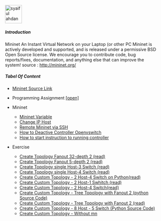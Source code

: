 <img src="https://github.com/syaifulahdan/mininet/blob/master/image/12647297_10206126871636832_6324690566074168245_n.jpg" width="55px" height="60px" alt="syaiful ahdan" />


##### Introduction

Mininet An Instant Virtual Network on your Laptop (or other PC
Mininet is actively developed and supported, and is released under a permissive BSD Open Source license. We encourage you to contribute code, bug reports/fixes, documentation, and anything else that can improve the system! source : http://mininet.org/

##### Tabel Of Content

-  [Mininet Source Link]( https://github.com/syaifulahdan/mininet/blob/master/mininet/source-link.md)
-  Programming Assignment [[open]](https://github.com/syaifulahdan/mininet/tree/master/Assignment-SDN)
-  Mininet
   -  [Mininet Variable](https://github.com/syaifulahdan/mininet/blob/master/mininet/read-mininet-varible.md)
   -  [Change IP Host](https://github.com/syaifulahdan/mininet/blob/master/mininet/mininet-change_ip_host.md)
   -  [Remote Mininet via SSH](https://github.com/syaifulahdan/mininet/blob/master/mininet/mininet-remote-via%20ssh.md)
   -  [How to Deactive Controller Openvswitch](https://github.com/syaifulahdan/mininet/blob/master/mininet/mininet-deactivate_openvswitch_controller.md)
   -  [How to start instruction to running controller](https://github.com/syaifulahdan/mininet/blob/master/mininet/mininet-start-stop-controller.md)
-  Exercise
   
   -  [Create Topology Fanout 32-depth 2 (read)](https://github.com/syaifulahdan/mininet/blob/master/mininet/mininet-create-fanout32-depth2.md)
   -  [Create Topology Fanout 5-depth 2 (read)](https://github.com/syaifulahdan/mininet/blob/master/mininet/mininet-create-topo-tree-fanout5-dept2.md)
   -  [Create Topology single Host-3  Switch (read)](https://github.com/syaifulahdan/mininet/blob/master/mininet/mininet-create_single_switch.md)
   -  [Create Topology single Host-4  Switch (read)](https://github.com/syaifulahdan/mininet/blob/master/mininet/mininet-create_single_topology-h4_s1.md)
   -  [Create Custom Topology - 2 Host-4 Switch on Python(read)](https://github.com/syaifulahdan/mininet/blob/master/mininet/mininet-custop.md)
   -  [Create Custom Topology - 2 Host-1 Swhitch (read)](https://github.com/syaifulahdan/mininet/blob/master/mininet/mininet-create-custop-2h-1s.md)
   -  [Create Custom Topology - 2 Host-4  Switch(read)](https://github.com/syaifulahdan/mininet/blob/master/mininet/mininet-create-custop-4s-2h.md)
   -  [Create Custom Topology - Tree Topology with Fanout 2 (python Source Code) ](https://github.com/syaifulahdan/mininet/blob/master/mininet/py-custop_tree_topology_with_Fanout2-submit.py)
   -  [Create Custom Topology - Tree Topology with Fanout 2 (read)](https://github.com/syaifulahdan/mininet/blob/master/mininet/py-custop_tree_topology_with_Fanout2.md)
   -  [Create Custom Topology - 8 Host - 5 Switch (Python Source Code)](https://github.com/syaifulahdan/mininet/blob/master/mininet/py-mininet-custop_8host-5sw.py)
   -  [Create Custom Topology - Without mn](https://github.com/syaifulahdan/mininet/blob/master/mininet/py-mininet-custop_without_mn.md)
